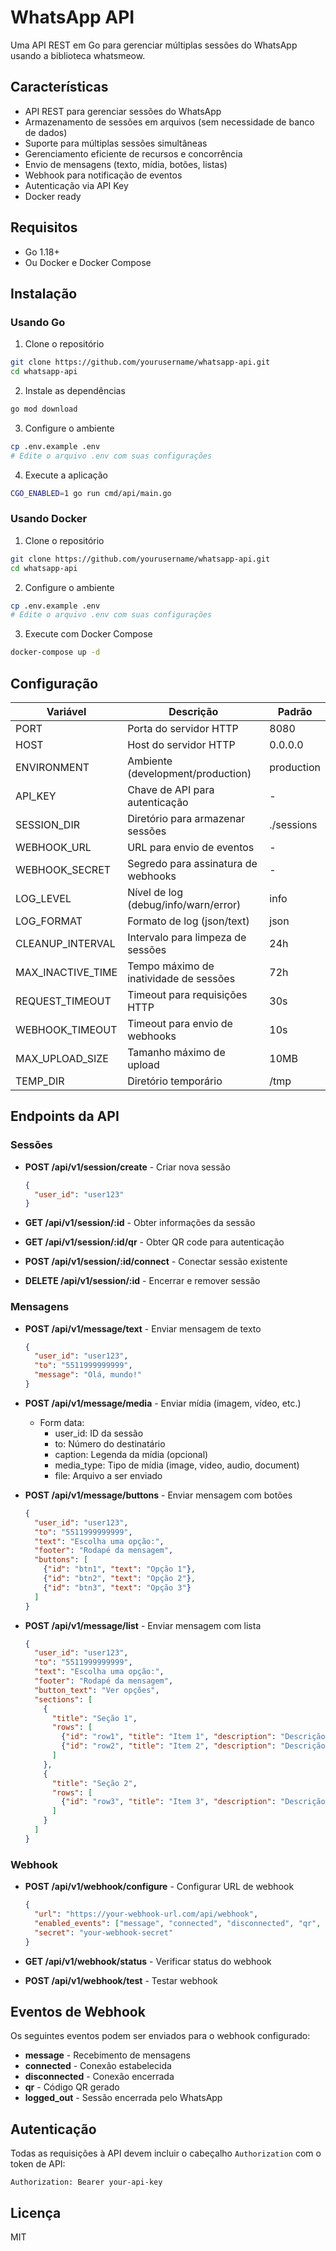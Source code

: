 # WhatsApp API

Uma API REST em Go para gerenciar múltiplas sessões do WhatsApp usando a biblioteca whatsmeow.

## Características

- API REST para gerenciar sessões do WhatsApp
- Armazenamento de sessões em arquivos (sem necessidade de banco de dados)
- Suporte para múltiplas sessões simultâneas
- Gerenciamento eficiente de recursos e concorrência
- Envio de mensagens (texto, mídia, botões, listas)
- Webhook para notificação de eventos
- Autenticação via API Key
- Docker ready

## Requisitos

- Go 1.18+
- Ou Docker e Docker Compose

## Instalação

### Usando Go

1. Clone o repositório
```bash
git clone https://github.com/yourusername/whatsapp-api.git
cd whatsapp-api
```

2. Instale as dependências
```bash
go mod download
```

3. Configure o ambiente
```bash
cp .env.example .env
# Edite o arquivo .env com suas configurações
```

4. Execute a aplicação
```bash
CGO_ENABLED=1 go run cmd/api/main.go
```

### Usando Docker

1. Clone o repositório
```bash
git clone https://github.com/yourusername/whatsapp-api.git
cd whatsapp-api
```

2. Configure o ambiente
```bash
cp .env.example .env
# Edite o arquivo .env com suas configurações
```

3. Execute com Docker Compose
```bash
docker-compose up -d
```

## Configuração

| Variável | Descrição | Padrão |
|----------|-----------|--------|
| PORT | Porta do servidor HTTP | 8080 |
| HOST | Host do servidor HTTP | 0.0.0.0 |
| ENVIRONMENT | Ambiente (development/production) | production |
| API_KEY | Chave de API para autenticação | - |
| SESSION_DIR | Diretório para armazenar sessões | ./sessions |
| WEBHOOK_URL | URL para envio de eventos | - |
| WEBHOOK_SECRET | Segredo para assinatura de webhooks | - |
| LOG_LEVEL | Nível de log (debug/info/warn/error) | info |
| LOG_FORMAT | Formato de log (json/text) | json |
| CLEANUP_INTERVAL | Intervalo para limpeza de sessões | 24h |
| MAX_INACTIVE_TIME | Tempo máximo de inatividade de sessões | 72h |
| REQUEST_TIMEOUT | Timeout para requisições HTTP | 30s |
| WEBHOOK_TIMEOUT | Timeout para envio de webhooks | 10s |
| MAX_UPLOAD_SIZE | Tamanho máximo de upload | 10MB |
| TEMP_DIR | Diretório temporário | /tmp |

## Endpoints da API

### Sessões

- **POST /api/v1/session/create** - Criar nova sessão
  ```json
  {
    "user_id": "user123"
  }
  ```

- **GET /api/v1/session/:id** - Obter informações da sessão

- **GET /api/v1/session/:id/qr** - Obter QR code para autenticação

- **POST /api/v1/session/:id/connect** - Conectar sessão existente

- **DELETE /api/v1/session/:id** - Encerrar e remover sessão

### Mensagens

- **POST /api/v1/message/text** - Enviar mensagem de texto
  ```json
  {
    "user_id": "user123",
    "to": "5511999999999",
    "message": "Olá, mundo!"
  }
  ```

- **POST /api/v1/message/media** - Enviar mídia (imagem, vídeo, etc.)
  - Form data:
    - user_id: ID da sessão
    - to: Número do destinatário
    - caption: Legenda da mídia (opcional)
    - media_type: Tipo de mídia (image, video, audio, document)
    - file: Arquivo a ser enviado

- **POST /api/v1/message/buttons** - Enviar mensagem com botões
  ```json
  {
    "user_id": "user123",
    "to": "5511999999999",
    "text": "Escolha uma opção:",
    "footer": "Rodapé da mensagem",
    "buttons": [
      {"id": "btn1", "text": "Opção 1"},
      {"id": "btn2", "text": "Opção 2"},
      {"id": "btn3", "text": "Opção 3"}
    ]
  }
  ```

- **POST /api/v1/message/list** - Enviar mensagem com lista
  ```json
  {
    "user_id": "user123",
    "to": "5511999999999",
    "text": "Escolha uma opção:",
    "footer": "Rodapé da mensagem",
    "button_text": "Ver opções",
    "sections": [
      {
        "title": "Seção 1",
        "rows": [
          {"id": "row1", "title": "Item 1", "description": "Descrição do item 1"},
          {"id": "row2", "title": "Item 2", "description": "Descrição do item 2"}
        ]
      },
      {
        "title": "Seção 2",
        "rows": [
          {"id": "row3", "title": "Item 3", "description": "Descrição do item 3"}
        ]
      }
    ]
  }
  ```

### Webhook

- **POST /api/v1/webhook/configure** - Configurar URL de webhook
  ```json
  {
    "url": "https://your-webhook-url.com/api/webhook",
    "enabled_events": ["message", "connected", "disconnected", "qr", "logged_out"],
    "secret": "your-webhook-secret"
  }
  ```

- **GET /api/v1/webhook/status** - Verificar status do webhook

- **POST /api/v1/webhook/test** - Testar webhook

## Eventos de Webhook

Os seguintes eventos podem ser enviados para o webhook configurado:

- **message** - Recebimento de mensagens
- **connected** - Conexão estabelecida
- **disconnected** - Conexão encerrada
- **qr** - Código QR gerado
- **logged_out** - Sessão encerrada pelo WhatsApp

## Autenticação

Todas as requisições à API devem incluir o cabeçalho `Authorization` com o token de API:

```
Authorization: Bearer your-api-key
```

## Licença

MIT